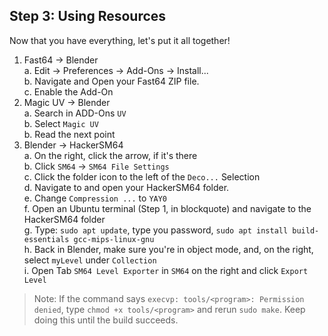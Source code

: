 ## Step 3: Using Resources
Now that you have everything, let's put it all together!
1. Fast64 -> Blender  
a. Edit -> Preferences -> Add-Ons -> Install...  
b. Navigate and Open your Fast64 ZIP file.  
c. Enable the Add-On  
2. Magic UV -> Blender  
a. Search in ADD-Ons `UV`  
b. Select `Magic UV`  
b. Read the next point  
3. Blender -> HackerSM64  
a. On the right, click the arrow, if it's there  
b. Click `SM64` -> `SM64 File Settings`  
c. Click the folder icon to the left of the `Deco...` Selection  
d. Navigate to and open your HackerSM64 folder.  
e. Change `Compression ...` to `YAY0`  
f. Open an Ubuntu terminal (Step 1, in blockquote) and navigate to the HackerSM64 folder  
g. Type: `sudo apt update`, type you password, `sudo apt install build-essentials gcc-mips-linux-gnu`  
h. Back in Blender, make sure you're in object mode, and, on the right, select `myLevel` under `Collection`  
i. Open Tab `SM64 Level Exporter` in `SM64` on the right and click `Export Level`  
> Note: If the command says `execvp: tools/<program>: Permission denied`, type `chmod +x tools/<program>` and rerun `sudo make`. Keep doing this until the build succeeds.  
